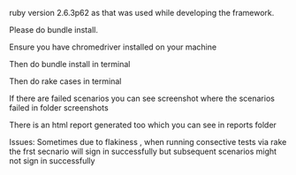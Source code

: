 ruby version 2.6.3p62 as that was used while developing the framework. 


Please do bundle install.     


Ensure you have chromedriver installed on your machine


Then do bundle install in terminal


Then do rake cases in terminal


If there are failed scenarios you can see screenshot where the scenarios failed in folder screenshots


There is an html report generated too which you can see in reports folder


Issues: Sometimes due to flakiness , when running consective tests via rake the frst secnario will sign in successfully but subsequent scenarios might not sign in successfully

